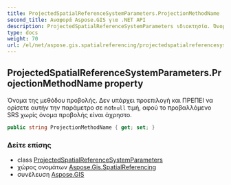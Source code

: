 ```yaml
---
title: ProjectedSpatialReferenceSystemParameters.ProjectionMethodName
second_title: Αναφορά Aspose.GIS για .NET API
description: ProjectedSpatialReferenceSystemParameters ιδιοκτησία. Όνομα της μεθόδου προβολής. Δεν υπάρχει προεπιλογή και ΠΡΕΠΕΙ να ορίσετε αυτήν την παράμετρο σε notnull τιμή αφού το προβαλλόμενο SRS χωρίς όνομα προβολής είναι άχρηστο.
type: docs
weight: 70
url: /el/net/aspose.gis.spatialreferencing/projectedspatialreferencesystemparameters/projectionmethodname/
---
```

## ProjectedSpatialReferenceSystemParameters.ProjectionMethodName property

Όνομα της μεθόδου προβολής. Δεν υπάρχει προεπιλογή και ΠΡΕΠΕΙ να ορίσετε αυτήν την παράμετρο σε not`null` τιμή, αφού το προβαλλόμενο SRS χωρίς όνομα προβολής είναι άχρηστο.

```csharp
public string ProjectionMethodName { get; set; }
```

### Δείτε επίσης

* class [ProjectedSpatialReferenceSystemParameters](../)
* χώρος ονομάτων [Aspose.Gis.SpatialReferencing](../../projectedspatialreferencesystemparameters/)
* συνέλευση [Aspose.GIS](../../../)


